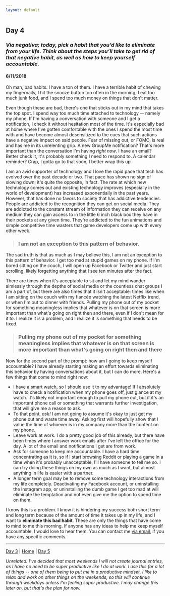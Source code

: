 ```yaml
---
layout: default
---
```


## Day 4
### *Via negativa; today, pick a habit that you’d like to eliminate from your life. Think about the steps you’ll take to get rid of that negative habit, as well as how to keep yourself accountable.*
#### 6/11/2018

Oh man, bad habits. I have a ton of them. I have a terrible habit of chewing my fingernails, I hit the snooze button too often in the morning, I eat too much junk food, and I spend too much money on things that don't matter.

Even though these are bad, there's one that sticks out in my mind that takes the top spot. I spend way too much time attached to technology -- namely my phone. If I'm having a conversation with someone and I get a notification, I check it without hesitation most of the time. It's especially bad at home where I've gotten comfortable with the ones I spend the most time with and have become almost desensitized to the cues that such actions have a negative impact on said people. Fear of missing out, or FOMO, is real and has me in its unrelenting grip. A new GroupMe notification? That's more important than the conversation I'm having *right now*. I have an email? Better check it, it's probably something I need to respond to. A calendar reminder? Crap, I
gotta go to that soon, I better wrap this up.

I am an avid supporter of technology and I love the rapid pace that tech has evolved over the past decade or two. That pace has shown no sign of slowing down; it's quite the opposite, in fact. The rate at which new technology comes out and existing technology improves (especially in the world of development) has increased exponentially in the past years. However, that has done no favors to society that has addictive tendencies. People are addicted to the recognition they can get on social media. They are addicted to the constant stream of information they can receive on any medium they can gain access to in the little 6 inch black box they have in their pockets at any given time. They're addicted to the fun animations and simple competitive time wasters that game developers come up with every other week.

> ### I am not an exception to this pattern of behavior.

The sad truth is that as much as I may believe this, I am not an exception to this pattern of behavior. I get too mad at stupid games on my phone. If I'm bored sitting on the couch, I will open up Facebook or Twitter and just start scrolling, likely forgetting anything that I see ten minutes after the fact.

There are times when it's acceptable to sit and let my mind wander aimlessly through the depths of social media or the countless chat groups I am a part of, but there are also times that it isn't acceptable: times like when I am sitting on the couch with my fiancée watching the latest Netflix trend, or when I'm out to dinner with friends. Pulling my phone out of my pocket for something meaningless implies that whatever is on that screen is more important than what's going on right then and there, even if I don't mean for it to. I realize it is a problem, and I realize it is something that needs to be fixed.

> ### Pulling my phone out of my pocket for something meaningless implies that whatever is on that screen is more important than what's going on right then and there

Now for the second part of the prompt: how am I going to keep myself accountable? I have already starting making an effort towards eliminating this behavior by having conversations about it, but I can do more. Here's a few things that come to mind right now:

 * I have a smart watch, so I should use it to my advantage! If I absolutely have to check a notification when my phone goes off, just glance at my watch. It's likely not important enough to pull my phone out, but if it's an important phone call or something that warrants further investigation, that will give me a reason to ask.
 * To that point, *ask!* I am not going to assume it's okay to just get my phone out and waste time away. Asking first will hopefully show that I value the time of whoever is in my company more than the content on my phone.
 * Leave work at work. I do a pretty good job of this already, but there have been times where I answer work emails after I've left the office for the day. A lot of the email and notifications I get are from work.
 * Ask for someone to keep me accountable. I have a hard time concentrating as it is, so if I start browsing Reddit or playing a game in a time when it's probably unacceptable, I'll have someone to tell me so. I can try doing these things on my own as much as I want, but almost anything in life is easier with a partner.
 * A longer term goal may be to remove some technology interactions from my life completely. Deactivating my Facebook account, or uninstalling the Instagram app, or uninstalling the dumb game I get too mad at will eliminate the temptation and not even give me the option to spend time on them.

I know this is a problem. I know it is hindering my success both short term and long term because of the amount of time it takes up in my life, and I want to **eliminate this bad habit**. These are only the things that have come to mind to me this morning. If anyone has any ideas to help me keep myself accountable, I would love to hear them. You can contact me [via email](mailto:me@andrewhill.io), if you have any specific comments.


---
[Day 3](./day-3) | [Home](./) | [Day 5](./day-5)

*Unrelated: I've decided that most weekends I will not create journal entries, as I have no need to be super productive like I do at work. I use this for a lot of things -- one of them being to put me in a productive mindset. I like to relax and work on other things on the weekends, so this will continue through weekdays unless I'm feeling super productive. I may change this later on, but that's the plan for now.*